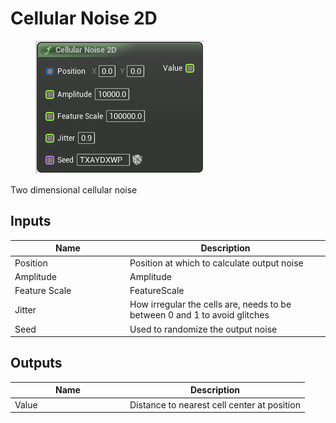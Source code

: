 # Cellular Noise 2D

<div align="left" data-full-width="false">

<figure><img src="Cellular_Noise_2D.png" alt=""><figcaption></figcaption></figure>

</div>

Two dimensional cellular noise

## Inputs

<table>
<thead><tr><th width="170">Name</th><th>Description</th></tr></thead>
<tbody>
<tr><td>Position</td><td>Position at which to calculate output noise</td></tr>
<tr><td>Amplitude</td><td>Amplitude</td></tr>
<tr><td>Feature Scale</td><td>FeatureScale</td></tr>
<tr><td>Jitter</td><td>How irregular the cells are, needs to be between 0 and 1 to avoid glitches</td></tr>
<tr><td>Seed</td><td>Used to randomize the output noise</td></tr>
</tbody>
</table>

## Outputs

<table>
<thead><tr><th width="170">Name</th><th>Description</th></tr></thead>
<tbody>
<tr><td>Value</td><td>Distance to nearest cell center at position</td></tr>
</tbody>
</table>